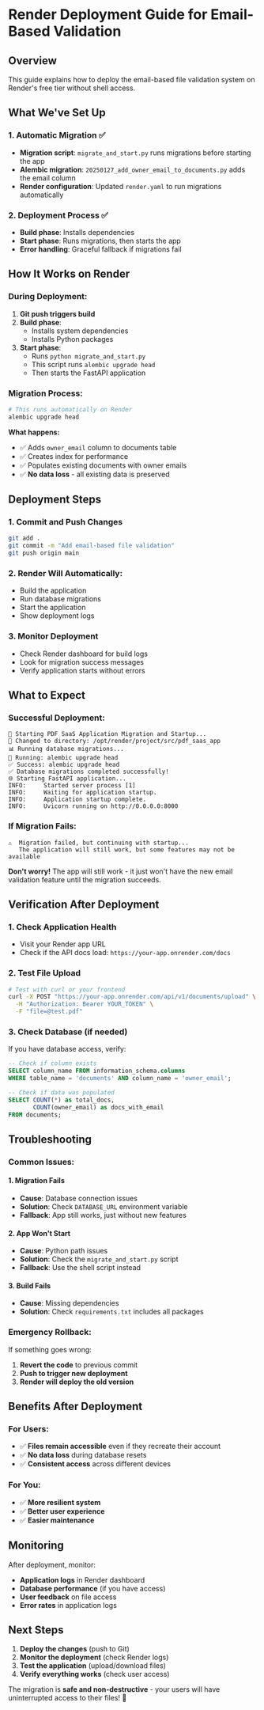 # Render Deployment Guide for Email-Based Validation

## Overview
This guide explains how to deploy the email-based file validation system on Render's free tier without shell access.

## What We've Set Up

### 1. **Automatic Migration** ✅
- **Migration script**: `migrate_and_start.py` runs migrations before starting the app
- **Alembic migration**: `20250127_add_owner_email_to_documents.py` adds the email column
- **Render configuration**: Updated `render.yaml` to run migrations automatically

### 2. **Deployment Process** ✅
- **Build phase**: Installs dependencies
- **Start phase**: Runs migrations, then starts the app
- **Error handling**: Graceful fallback if migrations fail

## How It Works on Render

### **During Deployment:**
1. **Git push triggers build**
2. **Build phase**:
   - Installs system dependencies
   - Installs Python packages
3. **Start phase**:
   - Runs `python migrate_and_start.py`
   - This script runs `alembic upgrade head`
   - Then starts the FastAPI application

### **Migration Process:**
```python
# This runs automatically on Render
alembic upgrade head
```

**What happens:**
- ✅ Adds `owner_email` column to documents table
- ✅ Creates index for performance
- ✅ Populates existing documents with owner emails
- ✅ **No data loss** - all existing data is preserved

## Deployment Steps

### 1. **Commit and Push Changes**
```bash
git add .
git commit -m "Add email-based file validation"
git push origin main
```

### 2. **Render Will Automatically:**
- Build the application
- Run database migrations
- Start the application
- Show deployment logs

### 3. **Monitor Deployment**
- Check Render dashboard for build logs
- Look for migration success messages
- Verify application starts without errors

## What to Expect

### **Successful Deployment:**
```
🚀 Starting PDF SaaS Application Migration and Startup...
📁 Changed to directory: /opt/render/project/src/pdf_saas_app
📊 Running database migrations...
🔄 Running: alembic upgrade head
✅ Success: alembic upgrade head
✅ Database migrations completed successfully!
🌐 Starting FastAPI application...
INFO:     Started server process [1]
INFO:     Waiting for application startup.
INFO:     Application startup complete.
INFO:     Uvicorn running on http://0.0.0.0:8000
```

### **If Migration Fails:**
```
⚠️  Migration failed, but continuing with startup...
   The application will still work, but some features may not be available
```

**Don't worry!** The app will still work - it just won't have the new email validation feature until the migration succeeds.

## Verification After Deployment

### 1. **Check Application Health**
- Visit your Render app URL
- Check if the API docs load: `https://your-app.onrender.com/docs`

### 2. **Test File Upload**
```bash
# Test with curl or your frontend
curl -X POST "https://your-app.onrender.com/api/v1/documents/upload" \
  -H "Authorization: Bearer YOUR_TOKEN" \
  -F "file=@test.pdf"
```

### 3. **Check Database (if needed)**
If you have database access, verify:
```sql
-- Check if column exists
SELECT column_name FROM information_schema.columns 
WHERE table_name = 'documents' AND column_name = 'owner_email';

-- Check if data was populated
SELECT COUNT(*) as total_docs, 
       COUNT(owner_email) as docs_with_email 
FROM documents;
```

## Troubleshooting

### **Common Issues:**

#### 1. **Migration Fails**
- **Cause**: Database connection issues
- **Solution**: Check `DATABASE_URL` environment variable
- **Fallback**: App still works, just without new features

#### 2. **App Won't Start**
- **Cause**: Python path issues
- **Solution**: Check the `migrate_and_start.py` script
- **Fallback**: Use the shell script instead

#### 3. **Build Fails**
- **Cause**: Missing dependencies
- **Solution**: Check `requirements.txt` includes all packages

### **Emergency Rollback:**
If something goes wrong:
1. **Revert the code** to previous commit
2. **Push to trigger new deployment**
3. **Render will deploy the old version**

## Benefits After Deployment

### **For Users:**
- ✅ **Files remain accessible** even if they recreate their account
- ✅ **No data loss** during database resets
- ✅ **Consistent access** across different devices

### **For You:**
- ✅ **More resilient system** 
- ✅ **Better user experience**
- ✅ **Easier maintenance**

## Monitoring

After deployment, monitor:
- **Application logs** in Render dashboard
- **Database performance** (if you have access)
- **User feedback** on file access
- **Error rates** in application logs

## Next Steps

1. **Deploy the changes** (push to Git)
2. **Monitor the deployment** (check Render logs)
3. **Test the application** (upload/download files)
4. **Verify everything works** (check user access)

The migration is **safe and non-destructive** - your users will have uninterrupted access to their files! 🎉
